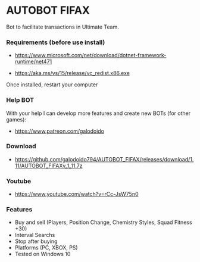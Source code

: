 # AUTOBOT FIFAX

Bot to facilitate transactions in Ultimate Team.

### Requirements (before use install)

* https://www.microsoft.com/net/download/dotnet-framework-runtime/net471

* https://aka.ms/vs/15/release/vc_redist.x86.exe

Once installed, restart your computer

### Help BOT
With your help I can develop more features and create new BOTs (for other games): 
* https://www.patreon.com/galodoido


### Download 
* https://github.com/galodoido794/AUTOBOT_FIFAX/releases/download/1.11/AUTOBOT_FIFAXv_1_11.7z


### Youtube
* https://www.youtube.com/watch?v=rCc-JsW75n0


### Features
* Buy and sell (Players, Position Change, Chemistry Styles, Squad Fitness +30)   
* Interval Searchs
* Stop after buying
* Platforms (PC, XBOX, PS)
* Tested on Windows 10



